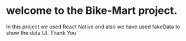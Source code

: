 # welcome to the Bike-Mart project.

In this project we used React Native and also we have used fakeData to show the data UI.
Thank You`